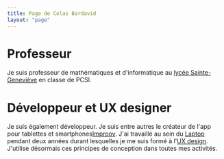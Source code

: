 ```yaml
---
title: Page de Colas Bardavid
layout: "page"
---
```




# Professeur
Je suis professeur de mathématiques et d'informatique au [lycée Sainte-Geneviève](https://www.bginette.com) en classe de PCSI.


# Développeur et UX designer
Je suis également développeur. Je suis entre autres le créateur de l'app pour tablettes et smartphones[Improov](http://www.improov.fr). J'ai travaillé au sein du [Laptop](http://lelaptop.com) pendant deux années durant lesquelles je me suis formé à l'[UX design](https://www.youtube.com/watch?v=SRec90j6lTY). J'utilise désormais ces principes de conception dans toutes mes activités. 
